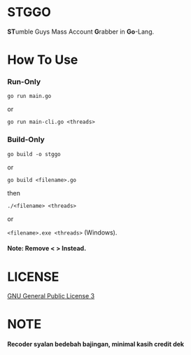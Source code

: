 # STGGO
**ST**umble Guys Mass Account **G**rabber in **Go**-Lang.

# How To Use
### Run-Only
`go run main.go`

or

`go run main-cli.go <threads>`

### Build-Only
`go build -o stggo`

or

`go build <filename>.go`

then

`./<filename> <threads>`

or

`<filename>.exe <threads>` (Windows).

#### Note: Remove < > Instead.

# LICENSE
[GNU General Public License 3](LICENSE)

# NOTE
#### Recoder syalan bedebah bajingan, minimal kasih credit dek
